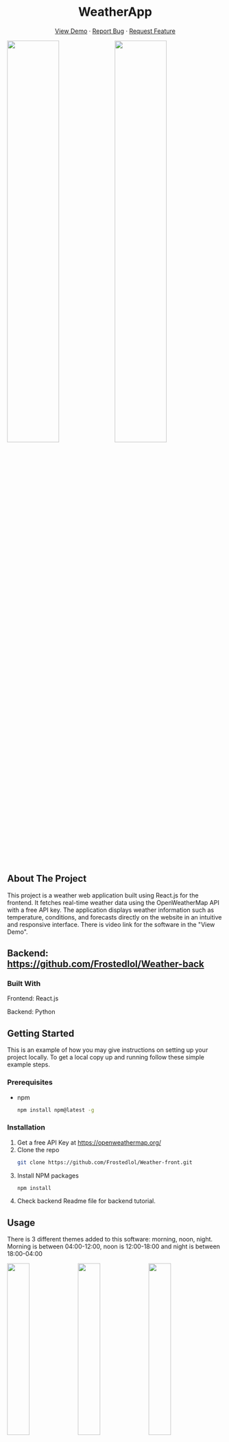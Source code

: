 
<h1 align="center">WeatherApp</h1>

  <p align="center">
    <a href="https://youtu.be/qjSgDSWT5j0">View Demo</a>
    &middot;
    <a href="https://github.com/Frostedlol/repo_name/issues/new?labels=bug&template=bug-report---.md">Report Bug</a>
    &middot;
    <a href="https://github.com/Frostedlol/repo_name/issues/new?labels=enhancement&template=feature-request---.md">Request Feature</a>
  </p>
</div>


<p float="left">
  <img src="https://github.com/user-attachments/assets/d5ea53c5-4b20-44c9-a545-f0162fe17840" width="49%" />
  <img src="https://github.com/user-attachments/assets/42e4a8de-ce97-484c-87e7-b8b7343f410b" width="49%" />
</p>



<!-- ABOUT THE PROJECT -->
## About The Project
This project is a weather web application built using React.js for the frontend. It fetches real-time weather data using the OpenWeatherMap API with a free API key. The application displays weather information such as temperature, conditions, and forecasts directly on the website in an intuitive and responsive interface. There is video link for the software in the "View Demo".

## Backend: https://github.com/Frostedlol/Weather-back

### Built With

<p>Frontend: React.js</p>
<p>Backend: Python</p>

<!-- GETTING STARTED -->
## Getting Started

This is an example of how you may give instructions on setting up your project locally.
To get a local copy up and running follow these simple example steps.

### Prerequisites
* npm
  ```sh
  npm install npm@latest -g
  ```

### Installation

1. Get a free API Key at https://openweathermap.org/
2. Clone the repo
   ```sh
   git clone https://github.com/Frostedlol/Weather-front.git
   ```
4. Install NPM packages
   ```sh
   npm install
   ```
5. Check backend Readme file for backend tutorial.

<!-- USAGE EXAMPLES -->
## Usage
There is 3 different themes added to this software: morning, noon, night. Morning is between 04:00-12:00, noon is 12:00-18:00 and night is between 18:00-04:00  
<p float="left">
  <img src="https://github.com/user-attachments/assets/d5ea53c5-4b20-44c9-a545-f0162fe17840" width="32%" />
  <img src="https://github.com/user-attachments/assets/492e8d1c-df64-4bdd-8717-9537d336a64b" width="32%" />
  <img src="https://github.com/user-attachments/assets/42610b5f-0e49-45dc-b7d0-b05f3ce30c5f" width="32%" />
</p>


